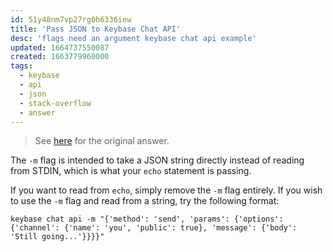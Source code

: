 ```yaml
---
id: 51y48nm7vp27rg0h6336iew
title: 'Pass JSON to Keybase Chat API'
desc: 'flags need an argument keybase chat api example'
updated: 1664737550087
created: 1663779960000
tags:
  - keybase
  - api
  - json
  - stack-overflow
  - answer
---
```


> See [here](https://stackoverflow.com/a/73801257/6456163) for the original answer.

The `-m` flag is intended to take a JSON string directly instead of reading from STDIN, which is what your `echo` statement is passing.

If you want to read from `echo`, simply remove the `-m` flag entirely. If you wish to use the `-m` flag and read from a string, try the following format:

```shell
keybase chat api -m "{'method': 'send', 'params': {'options': {'channel': {'name': 'you', 'public': true}, 'message': {'body': 'Still going...'}}}}"
```
